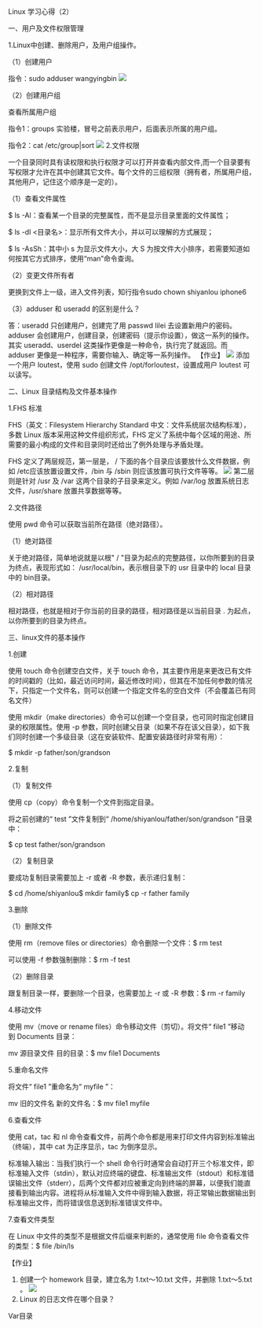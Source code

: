 Linux 学习心得（2）

一、用户及文件权限管理

1.Linux中创建、删除用户，及用户组操作。

（1）创建用户

指令：sudo adduser wangyingbin
![](https://i.imgur.com/TCo24g0.png)

（2）创建用户组

查看所属用户组

指令1：groups 实验楼，冒号之前表示用户，后面表示所属的用户组。

指令2：cat /etc/group|sort 
![](https://i.imgur.com/XNVl94P.png)
2.文件权限

一个目录同时具有读权限和执行权限才可以打开并查看内部文件,而一个目录要有写权限才允许在其中创建其它文件。每个文件的三组权限（拥有者，所属用户组，其他用户，记住这个顺序是一定的）。

（1）查看文件属性

$ ls -Al：查看某一个目录的完整属性，而不是显示目录里面的文件属性；

$ ls -dl <目录名>：显示所有文件大小，并以可以理解的方式展现；

$ ls -AsSh：其中小 s 为显示文件大小，大 S 为按文件大小排序，若需要知道如何按其它方式排序，使用“man”命令查询。

（2）变更文件所有者

更换到文件上一级，进入文件列表，知行指令sudo chown shiyanlou iphone6

（3）adduser 和 useradd 的区别是什么？

答：useradd 只创建用户，创建完了用 passwd lilei 去设置新用户的密码。adduser 会创建用户，创建目录，创建密码（提示你设置），做这一系列的操作。其实 useradd、userdel 这类操作更像是一种命令，执行完了就返回。而 adduser 更像是一种程序，需要你输入、确定等一系列操作。
【作业】
![](https://i.imgur.com/qtVpKI6.png)
添加一个用户 loutest，使用 sudo 创建文件 /opt/forloutest，设置成用户 loutest 可以读写。

二、Linux 目录结构及文件基本操作

1.FHS 标准

FHS（英文：Filesystem Hierarchy Standard 中文：文件系统层次结构标准），多数 Linux 版本采用这种文件组织形式，FHS 定义了系统中每个区域的用途、所需要的最小构成的文件和目录同时还给出了例外处理与矛盾处理。

FHS 定义了两层规范，第一层是， / 下面的各个目录应该要放什么文件数据，例如 /etc应该放置设置文件，/bin 与 /sbin 则应该放置可执行文件等等。
![](https://i.imgur.com/AgPkbKU.png)
第二层则是针对 /usr 及 /var 这两个目录的子目录来定义。例如 /var/log 放置系统日志文件，/usr/share 放置共享数据等等。

2.文件路径

使用 pwd 命令可以获取当前所在路径（绝对路径）。

（1）绝对路径

关于绝对路径，简单地说就是以根" / "目录为起点的完整路径，以你所要到的目录为终点，表现形式如： /usr/local/bin，表示根目录下的 usr 目录中的 local 目录中的 bin目录。

（2）相对路径

相对路径，也就是相对于你当前的目录的路径，相对路径是以当前目录 . 为起点，以你所要到的目录为终点。

三、linux文件的基本操作

1.创建

使用 touch 命令创建空白文件，关于 touch 命令，其主要作用是来更改已有文件的时间戳的（比如，最近访问时间，最近修改时间），但其在不加任何参数的情况下，只指定一个文件名，则可以创建一个指定文件名的空白文件（不会覆盖已有同名文件）

使用 mkdir（make directories）命令可以创建一个空目录，也可同时指定创建目录的权限属性。使用 -p 参数，同时创建父目录（如果不存在该父目录），如下我们同时创建一个多级目录（这在安装软件、配置安装路径时非常有用）：

$ mkdir -p father/son/grandson

2.复制

（1）复制文件

使用 cp（copy）命令复制一个文件到指定目录。

将之前创建的“ test ”文件复制到“ /home/shiyanlou/father/son/grandson ”目录中：

$ cp test father/son/grandson

（2）复制目录

要成功复制目录需要加上 -r 或者 -R 参数，表示递归复制：

$ cd /home/shiyanlou$ mkdir family$ cp -r father family

3.删除

（1）删除文件

使用 rm（remove files or directories）命令删除一个文件：$ rm test

可以使用 -f 参数强制删除：$ rm -f test

（2）删除目录

跟复制目录一样，要删除一个目录，也需要加上 -r 或 -R 参数：$ rm -r family

4.移动文件

使用 mv（move or rename files）命令移动文件（剪切）。将文件“ file1 ”移动到 Documents 目录：

mv 源目录文件 目的目录：$ mv file1 Documents

5.重命名文件

将文件“ file1 ”重命名为“ myfile ”：

mv 旧的文件名 新的文件名：$ mv file1 myfile

6.查看文件

使用 cat，tac 和 nl 命令查看文件，前两个命令都是用来打印文件内容到标准输出（终端），其中 cat 为正序显示，tac 为倒序显示。

标准输入输出：当我们执行一个 shell 命令行时通常会自动打开三个标准文件，即标准输入文件（stdin），默认对应终端的键盘、标准输出文件（stdout）和标准错误输出文件（stderr），后两个文件都对应被重定向到终端的屏幕，以便我们能直接看到输出内容。进程将从标准输入文件中得到输入数据，将正常输出数据输出到标准输出文件，而将错误信息送到标准错误文件中。

7.查看文件类型

在 Linux 中文件的类型不是根据文件后缀来判断的，通常使用 file 命令查看文件的类型：$ file /bin/ls

【作业】

1. 创建一个 homework 目录，建立名为 1.txt～10.txt 文件，并删除 1.txt～5.txt 。
![](https://i.imgur.com/k1aH0qL.png)
2. Linux 的日志文件在哪个目录？

Var目录
